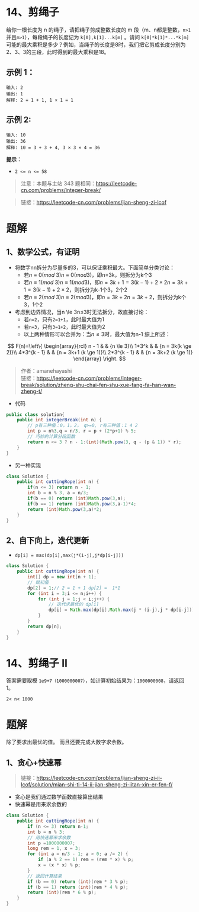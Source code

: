 # 14、剪绳子
给你一根长度为 n 的绳子，请把绳子剪成整数长度的 m 段（m、n都是整数，`n>1`并且`m>1`），每段绳子的长度记为 `k[0],k[1]...k[m]` 。请问 `k[0]*k[1]*...*k[m]` 可能的最大乘积是多少？例如，当绳子的长度是8时，我们把它剪成长度分别为2、3、3的三段，此时得到的最大乘积是18。

## 示例 1：
```
输入: 2
输出: 1
解释: 2 = 1 + 1, 1 × 1 = 1
```
## 示例 2:
```
输入: 10
输出: 36
解释: 10 = 3 + 3 + 4, 3 × 3 × 4 = 36
```
**提示：**

- `2 <= n <= 58`

> 注意：本题与主站 343 题相同：https://leetcode-cn.com/problems/integer-break/

> 链接：https://leetcode-cn.com/problems/jian-sheng-zi-lcof

# 题解
## 1、数学公式，有证明
- 将数字nn拆分为尽量多的3，可以保证乘积最大。下面简单分类讨论：
    - 若$n \equiv 0(mod \ 3)n≡0(mod 3)$，即n=3k，则拆分为k个3
    - 若$n \equiv 1(mod \ 3)n≡1(mod 3)$，即$n=3k+1=3(k-1)+2\times 2n=3k+1=3(k−1)+2×2$，则拆分为k-1个3，2个2
    - 若$n \equiv 2(mod \ 3)n≡2(mod 3)$，即$n=3k+2n=3k+2$，则拆分为k个3，1个2
- 考虑到边界情况，当n \le 3n≤3时无法拆分，故直接讨论：
    - 若`n=2`，只有`2=1+1`，此时最大值为1
    - 若`n=3`，只有`3=1+2`，此时最大值为2
    - 以上两种情形可以合并为：当$n \le 3$时，最大值为n-1
综上所述：

$$ F(n)=\left\{
\begin{array}{rcl}
n - 1       &      & {n      \le      3}\\
1*3^k     &      &    {n    =  3k(k \ge 2)}\\
4*3^{k - 1}     &      & {n =  3k+1 (k \ge 1)}\\
2*3^{k - 1}       &      & {n = 3k+2  (k \ge 1)}
\end{array} \right. 
$$

> 作者：amanehayashi  
> 链接：https://leetcode-cn.com/problems/integer-break/solution/zheng-shu-chai-fen-shu-xue-fang-fa-han-wan-zheng-t/

- 代码
```java
public class solution{
    public int integerBreak(int n) {
        // p有三种值：0，1，2， q>=0, r有三种值：1 4 2
        int p = n%3,q = n/3, r = p + (2*p+1) % 5;
        // 巧妙的计算分段函数
        return n <= 3 ? n - 1:(int)(Math.pow(3, q - (p & 1)) * r);
    }
}
```
- 另一种实现
```Java
class Solution {
    public int cuttingRope(int n) {
        if(n <= 3) return n - 1;
        int b = n % 3, a = n/3;
        if(b == 0) return (int)Math.pow(3,a);
        if(b == 1) return (int)Math.pow(3,a-1)*4;
        return (int)Math.pow(3,a)*2;
    }
}
```
## 2、自下向上，迭代更新
- `dp[i] = max(dp[i],max(j*(i-j),j*dp[i-j]))`
```java
class Solution {
    public int cuttingRope(int n) {
        int[] dp = new int[n + 1];
        // 赋初值
        dp[2] = 1;// 2 = 1 + 1 dp[2] =  1*1
        for (int i = 3;i <= n;i++) {
            for (int j = 1;j < i;j++) {
                // 迭代求最优的 dp[i]
                dp[i] = Math.max(dp[i],Math.max(j * (i-j),j * dp[i-j]));
            }
        }
        return dp[n];
    }
}
```

# 14、剪绳子 II 

答案需要取模 `1e9+7（1000000007）`，如计算初始结果为：`1000000008`，请返回 1。

`2< n< 1000`

# 题解
除了要求出最优的值。
而且还要完成大数字求余数。

## 1、贪心+快速幂
> 链接：https://leetcode-cn.com/problems/jian-sheng-zi-ii-lcof/solution/mian-shi-ti-14-ii-jian-sheng-zi-iitan-xin-er-fen-f/
- 贪心是我们通过数学函数直接算出结果
- 快速幂是用来求余数的
```Java
class Solution {
    public int cuttingRope(int n) {
        if (n <= 3) return n-1;
        int b = n % 3;
        // 用快速幂来求余数
        int p =1000000007;
        long rem = 1, x = 3;
        for (int a = n/3 - 1; a > 0; a /= 2) {
            if (a % 2 == 1) rem = (rem * x) % p;
            x = (x * x) % p;
        }
        // 返回计算结果
        if (b == 0) return (int)(rem * 3 % p);
        if (b == 1) return (int)(rem * 4 % p);
        return (int)(rem * 6 % p);
    }
}
```